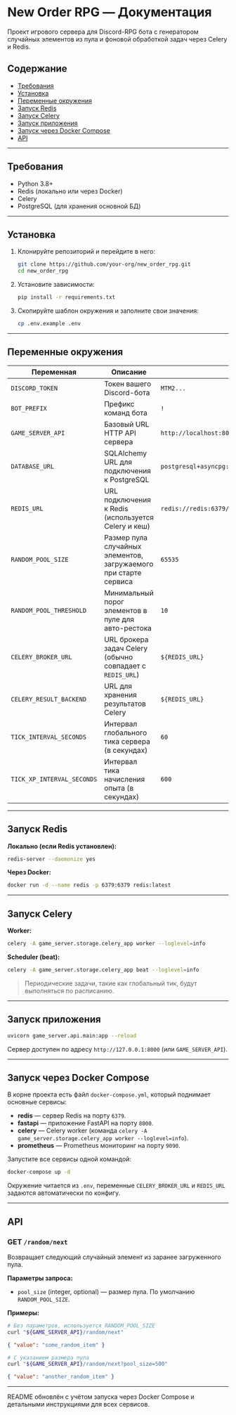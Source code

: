 # New Order RPG — Документация

Проект игрового сервера для Discord-RPG бота с генератором случайных элементов из пула и фоновой обработкой задач через Celery и Redis.

## Содержание

* [Требования](#требования)
* [Установка](#установка)
* [Переменные окружения](#переменные-окружения)
* [Запуск Redis](#запуск-redis)
* [Запуск Celery](#запуск-celery)
* [Запуск приложения](#запуск-приложения)
* [Запуск через Docker Compose](#запуск-через-docker-compose)
* [API](#api)

---

## Требования

* Python 3.8+
* Redis (локально или через Docker)
* Celery
* PostgreSQL (для хранения основной БД)

---

## Установка

1. Клонируйте репозиторий и перейдите в него:

   ```bash
   git clone https://github.com/your-org/new_order_rpg.git
   cd new_order_rpg
   ```
2. Установите зависимости:

   ```bash
   pip install -r requirements.txt
   ```
3. Скопируйте шаблон окружения и заполните свои значения:

   ```bash
   cp .env.example .env
   ```

---

## Переменные окружения

| Переменная                 | Описание                                                         | Пример                                            |
| -------------------------- | ---------------------------------------------------------------- | ------------------------------------------------- |
| `DISCORD_TOKEN`            | Токен вашего Discord-бота                                        | `MTM2...`                                         |
| `BOT_PREFIX`               | Префикс команд бота                                              | `!`                                               |
| `GAME_SERVER_API`          | Базовый URL HTTP API сервера                                     | `http://localhost:8000`                           |
| `DATABASE_URL`             | SQLAlchemy URL для подключения к PostgreSQL                      | `postgresql+asyncpg://user:pass@host:5432/dbname` |
| `REDIS_URL`                | URL подключения к Redis (используется Celery и кеш)              | `redis://redis:6379/0`                            |
| `RANDOM_POOL_SIZE`         | Размер пула случайных элементов, загружаемого при старте сервиса | `65535`                                           |
| `RANDOM_POOL_THRESHOLD`    | Минимальный порог элементов в пуле для авто-рестока              | `10`                                              |
| `CELERY_BROKER_URL`        | URL брокера задач Celery (обычно совпадает с `REDIS_URL`)        | `${REDIS_URL}`                                    |
| `CELERY_RESULT_BACKEND`    | URL для хранения результатов Celery                              | `${REDIS_URL}`                                    |
| `TICK_INTERVAL_SECONDS`    | Интервал глобального тика сервера (в секундах)                   | `60`                                              |
| `TICK_XP_INTERVAL_SECONDS` | Интервал тика начисления опыта (в секундах)                      | `600`                                             |

---

## Запуск Redis

**Локально (если Redis установлен):**

```bash
redis-server --daemonize yes
```

**Через Docker:**

```bash
docker run -d --name redis -p 6379:6379 redis:latest
```

---

## Запуск Celery

**Worker:**

```bash
celery -A game_server.storage.celery_app worker --loglevel=info
```

**Scheduler (beat):**

```bash
celery -A game_server.storage.celery_app beat --loglevel=info
```

> Периодические задачи, такие как глобальный тик, будут выполняться по расписанию.

---

## Запуск приложения

```bash
uvicorn game_server.api.main:app --reload
```

Сервер доступен по адресу `http://127.0.0.1:8000` (или `GAME_SERVER_API`).

---

## Запуск через Docker Compose

В корне проекта есть файл `docker-compose.yml`, который поднимает основные сервисы:

* **redis** — сервер Redis на порту `6379`.
* **fastapi** — приложение FastAPI на порту `8000`.
* **celery** — Celery worker (команда `celery -A game_server.storage.celery_app worker --loglevel=info`).
* **prometheus** — Prometheus мониторинг на порту `9090`.

Запустите все сервисы одной командой:

```bash
docker-compose up -d
```

Окружение читается из `.env`, переменные `CELERY_BROKER_URL` и `REDIS_URL` задаются автоматически по конфигу.

---

## API

### GET `/random/next`

Возвращает следующий случайный элемент из заранее загруженного пула.

**Параметры запроса:**

* `pool_size` (integer, optional) — размер пула. По умолчанию `RANDOM_POOL_SIZE`.

**Примеры:**

```bash
# Без параметров, используется RANDOM_POOL_SIZE
curl "${GAME_SERVER_API}/random/next"
```

```json
{ "value": "some_random_item" }
```

```bash
# С указанием размера пула
curl "${GAME_SERVER_API}/random/next?pool_size=500"
```

```json
{ "value": "another_random_item" }
```

---

README обновлён с учётом запуска через Docker Compose и детальными инструкциями для всех сервисов.
